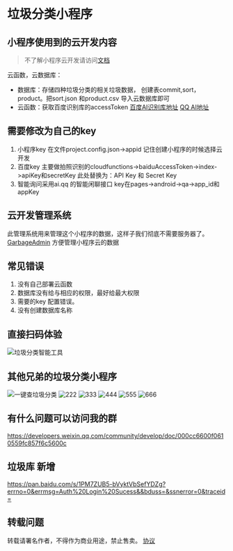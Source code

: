 # 垃圾分类小程序
## 小程序使用到的云开发内容
> 不了解小程序云开发请访问[文档](https://developers.weixin.qq.com/miniprogram/dev/wxcloud/basis/getting-started.html)

云函数，云数据库：
- 数据库：存储四种垃圾分类的相关垃圾数据， 创建表commit,sort，product。把sort.json 和product.csv 导入云数据库即可
- 云函数：获取百度识别库的accessToken
[百度AI识别库地址](http://ai.baidu.com/docs#/ImageClassify-API/ebc492b1)
[QQ AI地址](https://ai.qq.com/)

## 需要修改为自己的key 
1. 小程序key 在文件project.config.json->appid 记住创建小程序的时候选择云开发
2. 百度key 主要做拍照识别的cloudfunctions->baiduAccessToken->index->apiKey和secretKey
此处替换为：API Key 和 Secret Key
3. 智能询问采用ai.qq 的智能闲聊接口 key在pages->android->qa->app_id和appKey 

## 云开发管理系统
此管理系统用来管理这个小程序的数据，这样子我们彻底不需要服务器了。
[GarbageAdmin](https://github.com/qi19901212/GarbageAdmin)
方便管理小程序云的数据

## 常见错误
1. 没有自己部署云函数
2. 数据库没有给与相应的权限，最好给最大权限
3. 需要的key 配置错误。
4. 没有创建数据库名称

## 直接扫码体验
![垃圾分类智能工具](https://6c61-laji-bopv4-1259505195.tcb.qcloud.la/%E4%B8%8B%E8%BD%BD.png?sign=9ac1d35da98fdf1ff62950948e267f05&t=1562463997)
## 其他兄弟的垃圾分类小程序
![一键查垃圾分类](https://github.com/qi19901212/Garbage/blob/master/miniprogram/qr/laji1.jpg)
![222](https://github.com/qi19901212/Garbage/blob/master/miniprogram/qr/222222.jpg)
![333](https://github.com/qi19901212/Garbage/blob/master/miniprogram/qr/3333333.jpg)
![444](https://github.com/qi19901212/Garbage/blob/master/miniprogram/qr/44444.jpg)
![555](https://github.com/qi19901212/Garbage/blob/master/miniprogram/qr/55555.jpg)
![666](https://github.com/qi19901212/Garbage/blob/master/miniprogram/qr/66666.jpg)


## 有什么问题可以访问我的群
https://developers.weixin.qq.com/community/develop/doc/000cc6600f0610559fc857f6c5600c

## 垃圾库 新增
https://pan.baidu.com/s/1PM7ZUB5-bVyktVbSefYDZg?errno=0&errmsg=Auth%20Login%20Sucess&&bduss=&ssnerror=0&traceid=


## 转载问题
转载请署名作者，不得作为商业用途，禁止售卖。
[协议](https://github.com/qi19901212/Garbage/blob/master/LICENSE)

 


